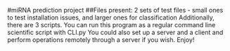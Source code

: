 #miRNA prediction project
##Files present:
2 sets of test files - small ones to test installation issues, and larger ones for classification
Additionally, there are 3 scripts. You can run this program as a regular command line scientific script with CLI.py
You could also set up a server and a client and perform operations remotely through a server if you wish.
Enjoy!
